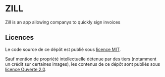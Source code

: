 # ZILL

Zill is an app allowing companys to quickly sign invoices


## Licences

Le code source de ce dépôt est publié sous [licence MIT](https://github.com/DISIC/design.numerique.gouv.fr/blob/master/LICENSE.md).

Sauf mention de propriété intellectuelle détenue par des tiers (notamment un crédit sur certaines images), les contenus de ce dépôt sont publiés sous [licence Ouverte 2.0](https://github.com/DISIC/design.numerique.gouv.fr/blob/master/LICENSE.md#licence-ouverte-20open-licence-20).

